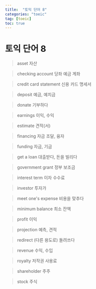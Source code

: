 ```yaml
---
title:  "토익 단어 8"
categories: "toeic"
tag: [toeic]
toc: true
---
```


# 토익 단어 8

> asset
> 자산

> checking account
> 당좌 예금 계좌

> credit card statement
> 신용 카드 명세서

> deposit
> 예금, 예치금

> donate
> 기부하다

> earnings
> 이익, 수익

> estimate
> 견적(서)

> financing
> 자금 조달, 융자

> funding
> 자금, 기금

> get a loan
> 대출받다, 돈을 빌리다

> government grant
> 정부 보조금

> interest term
> 이자 수수료

> investor
> 투자가

> meet one's expense
> 비용을 맞추다

> minimum balance
> 최소 잔액

> profit
> 이익

> projection
> 예측, 견적

> redirect
> (다른 용도로) 돌려쓰다

> revenue
> 수익, 수입

> royalty
> 저작권 사용료

> shareholder
> 주주

> stock
> 주식




















































